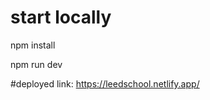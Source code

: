 # start locally
<p>npm install</p>
<p>npm run dev</p>

#deployed link: https://leedschool.netlify.app/


